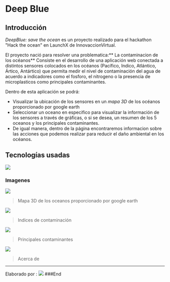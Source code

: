 # Deep Blue
## Introducción
*DeepBlue: save the ocean* es un proyecto realizado para el hackathon "Hack the ocean" en LaunchX de InnovaccionVirtual.

El proyecto nació para resolver una problematica:** La contaminacion de los océanos**
Consiste en el desarrollo de una aplicación web conectada a distintos sensores colocados en los océanos (Pacífico, Indico, Atlántico, Ártico, Antártico) que permita medir el nivel de contaminación del agua de acuerdo a indicadores como el fosforo, el nitrogeno o la presencia de microplasticos como principales contaminantes.

Dentro de esta aplicación se podrá:
- Visualizar la ubicación de los sensores en un *mapa 3D* de los océanos proporcionado por google earth
- Seleccionar un oceano en especifico para visualizar la información de los sensores a través de gráficas, o si se desea, un resumen de los 5 oceanos y los principales contaminantes. 
- De igual manera, dentro de la página encontraremos informacion sobre las acciones que podemos realizar para reducir el daño ambiental en los océanos.

## Tecnologías usadas
![](https://alexiaberenice.github.io/tecnologias.png)

### Imagenes

![](https://alexiaberenice.github.io/Imagenes/inicio.png)

>Mapa 3D de los oceanos proporcionado por google earth

![](https://alexiaberenice.github.io/Imagenes/inidices.png)

> Indices de contaminación

![](https://alexiaberenice.github.io/Imagenes/Contaminantes.png)

> Principales contaminantes

![](https://alexiaberenice.github.io/Imagenes/Acercade.png)

> Acerca de
                
----
Elaborado por :
![](https://alexiaberenice.github.io/Logo.png)
###End

